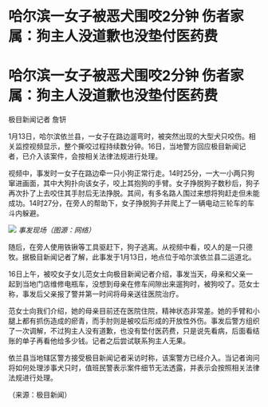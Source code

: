 # 哈尔滨一女子被恶犬围咬2分钟 伤者家属：狗主人没道歉也没垫付医药费

# 哈尔滨一女子被恶犬围咬2分钟 伤者家属：狗主人没道歉也没垫付医药费

极目新闻记者 詹钘

1月13日，哈尔滨依兰县，一女子在路边遛弯时，被突然出现的大型犬只咬伤。相关监控视频显示，整个撕咬过程持续数分钟。16日，当地警方回应极目新闻记者，已介入该案件，会按相关法律法规进行处理。

视频中，事发时一女子在路边牵一只小狗正常行走。14时25分，一大一小两只狗窜进画面，其中大狗扑向该女子，咬上其抱狗的手臂。女子挣脱狗子数秒后，狗子再次扑了上去咬住其手肘后无法挣脱。其间，有多名路人围过来想将狗赶走但未能成功。14时27分，在旁人的帮助下，女子挣脱狗子并爬上了一辆电动三轮车的车斗内躲避。

![](https://inews.gtimg.com/om_bt/Ow43NnrniBhadg7PA4g0DRp18TMuHo1yOsTKAreuDcKYwAA/1000)
_事发现场（图源：网络）_

随后，在旁人使用铁锹等工具驱赶下，狗子逃离。从视频中看，咬人的是一只德牧。据极目新闻记者了解，此事发于1月13日，地点位于哈尔滨依兰县二运道北。

16日上午，被咬女子女儿范女士向极目新闻记者介绍，事发当天，母亲和父亲一起到当地门店维修电瓶车，没想到母亲在修车间隙出来遛狗时，被狗咬了。范女士称，事发后父亲报了警并第一时间将母亲送往医院治疗。

范女士向我们介绍，她的母亲目前还在医院住院，精神状态非常差。她的手臂和小腿上都有抓伤造成的瘀青，而手肘则是被咬后形成的开放性外伤。事发后警方组织了一次调解，不过狗主人没有道歉，也没有垫付医药费，只是说先看病，后面看结账的单子再看他给多少钱。记者之后尝试联系狗主人无果。

依兰县当地辖区警方接受极目新闻记者采访时称，该案警方已经介入。当记者询问将如何处理涉事犬只时，值班民警表示案件细节无法透露，并表示会按照相关法律法规进行处理。

（来源：极目新闻）

